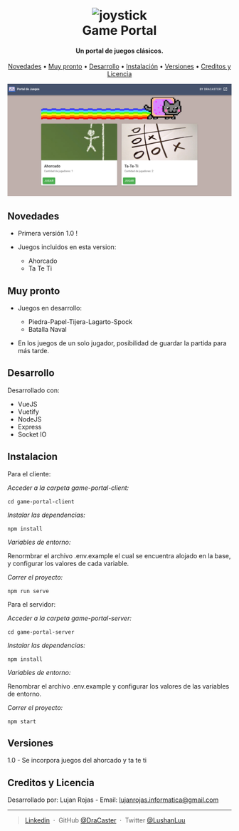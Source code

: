 
<h1 align="center">
  <br>
  <img src="https://upload.wikimedia.org/wikipedia/commons/thumb/f/fe/Video-Game-Controller-Icon-IDV-green.svg/2048px-Video-Game-Controller-Icon-IDV-green.svg.png" alt="joystick" width="200">
  <br>
  Game Portal
  <br>
</h1>

<h4 align="center">Un portal de juegos clásicos.</h4>

<p align="center">
  <a href="#novedades">Novedades</a> •
  <a href="#muy-pronto">Muy pronto</a> •
  <a href="#desarrollo">Desarrollo</a> •
  <a href="#instalacion">Instalación</a> •
  <a href="#versiones">Versiones</a> •
  <a href="#creditos-y-licencia">Creditos y Licencia</a>
</p>

![screenshot](./game-portal-client/src/assets/preview.png)

## Novedades

* Primera versión 1.0 !
 
* Juegos incluidos en esta version:
    - Ahorcado 
    - Ta Te Ti
  

## Muy pronto

* Juegos en desarrollo:
  - Piedra-Papel-Tijera-Lagarto-Spock
  - Batalla Naval
  
* En los juegos de un solo jugador, posibilidad de guardar la partida para más tarde.


## Desarrollo

Desarrollado con:

- VueJS
- Vuetify
- NodeJS
- Express
- Socket IO

## Instalacion

Para el cliente:

_Acceder a la carpeta game-portal-client:_

```
cd game-portal-client
```
_Instalar las dependencias:_

```
npm install
```

_Variables de entorno:_

Renormbrar el archivo .env.example el cual se encuentra alojado en la base, y configurar los valores de cada variable.

_Correr el proyecto:_

```
npm run serve
```

Para el servidor:

_Acceder a la carpeta game-portal-server:_
```
cd game-portal-server
```
_Instalar las dependencias:_

```
npm install
```

_Variables de entorno:_

Renombrar el archivo .env.example y configurar los valores de las variables de entorno.

_Correr el proyecto:_

```
npm start
```

## Versiones

1.0 - Se incorpora juegos del ahorcado y ta te ti


## Creditos y Licencia

Desarrollado por: Lujan Rojas - Email: lujanrojas.informatica@gmail.com



---

> [Linkedin](https://linkedin.com/in/lujanrojasinformatica/) &nbsp;&middot;&nbsp;
> GitHub [@DraCaster](https://github.com/DraCaster) &nbsp;&middot;&nbsp;
> Twitter [@LushanLuu](https://twitter.com/LushanLuu)

